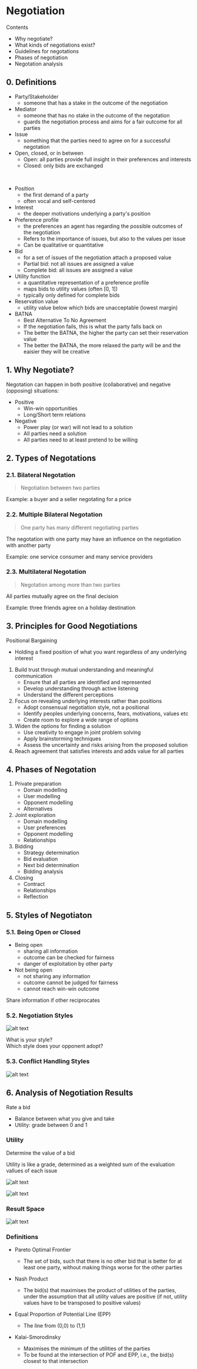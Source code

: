 # Negotiation

Contents
- Why negotiate?
- What kinds of negotiations exist?
- Guidelines for negotations
- Phases of negotiation
- Negotation analysis


## 0. Definitions
- Party/Stakeholder
    - someone that has a stake in the outcome of the negotiation
- Mediator 
    - someone that has no stake in the outcome of the negotation
    - guards the negotiation process and aims for a fair outcome for all parties
- Issue
    - something that the parties need to agree on for a successful negotation
- Open, closed, or in between
    - Open: all parties provide full insight in their preferences and interests
    - Closed: only bids are exchanged

<br>

- Position
    - the first demand of a party
    - often vocal and self-centered
- Interest
    - the deeper motivations underlying a party's position
- Preference profile
    - the preferences an agent has regarding the possible outcomes of the negotiation
    - Refers to the importance of issues, but also to the values per issue
    - Can be qualitative or quantitative
- Bid
    - for a set of issues of the negotiation attach a proposed value
    - Partial bid: not all issues are assigned a value
    - Complete bid: all issues are assigned a value
- Utility function 
    - a quantitative representation of a preference profile
    - maps bids to utility values (often [0, 1])
    - typically only defined for complete bids
- Reservation value
    - utility value below which bids are unacceptable (lowest margin)
- BATNA
    - Best Alternative To No Agreement
    - If the negotiation fails, this is what the party falls back on
    - The better the BATNA, the higher the party can set their reservation value
    - The better the BATNA, the more relaxed the party will be and the eaisier they will be creative



## 1. Why Negotiate?
Negotation can happen in both positive (collaborative) and negative (opposing) situations:
- Positive
    - Win-win opportunities
    - Long/Short term relations
- Negative
    - Power play (or war) will not lead to a solution
    - All parties need a solution
    - All parties need to at least pretend to be willing


## 2. Types of Negotations

### 2.1. Bilateral Negotation
> Negotiation between two parties

Example: a buyer and a seller negotating for a price

### 2.2. Multiple Bilateral Negotation
> One party has many different negotiating parties

The negotation with one party may have an influence on the negotiation with another party

Example: one service consumer and many service providers

### 2.3. Multilateral Negotation
> Negotation among more than two parties

All parties mutually agree on the final decision

Example: three friends agree on a holiday destination


## 3. Principles for Good Negotiations
Positional Bargaining
- Holding a fixed position of what you want regardless of any underlying interest

1. Build trust through mutual understanding and meaningful communication
    - Ensure that all parties are identified and represented
    - Develop understanding through active listening
    - Understand the different perceptions
2. Focus on revealing underlying interests rather than positions
    - Adopt consensual negotiation style, not a positional
    - Identify peoples underlying concerns, fears, motivations, values etc
    - Create room to explore a wide range of options
3. Widen the options for finding a solution
    - Use creativity to engage in joint problem solving
    - Apply brainstorming techniques
    - Assess the uncertainty and risks arising from the proposed solution
4. Reach agreement that satisfies interests and adds value for all parties


## 4. Phases of Negotation
1. Private preparation
    - Domain modelling
    - User modelling
    - Opponent modelling
    - Alternatives
2. Joint exploration
    - Domain modelling
    - User preferences
    - Opponent modelling
    - Relationships
3. Bidding
    - Strategy determination
    - Bid evaluation
    - Next bid determination
    - Bidding analysis
4. Closing
    - Contract
    - Relationships
    - Reflection


## 5. Styles of Negotiaton
### 5.1. Being Open or Closed
- Being open
    - sharing all information
    - outcome can be checked for fairness
    - danger of exploitation by other party
- Not being open
    - not sharing any information
    - outcome cannot be judged for fairness
    - cannot reach win-win outcome

Share information if other reciprocates

### 5.2. Negotiation Styles
![alt text](images/image-19.png)

What is your style?<br>
Which style does your opponent adopt?

### 5.3. Conflict Handling Styles
![alt text](images/image-20.png)


## 6. Analysis of Negotiation Results
Rate a bid
- Balance between what you give and take
- Utility: grade between 0 and 1

### Utility
Determine the value of a bid

Utility is like a grade, determined as a weighted sum of the evaluation vallues of each issue

![alt text](images/image-21.png)

![alt text](images/image-22.png)

### Result Space
![alt text](images/image-23.png)

### Definitions

- Pareto Optimal Frontier
    - The set of bids, such that there is no other bid that is better for at least one party, without making things worse for the other parties

- Nash Product
    - The bid(s) that maximises the product of utilities of the parties, under the assumption that all utility values are positive (if not, utility values have to be transposed to positive values)

- Equal Proportion of Potential Line (EPP)
    - The line from (0,0) to (1,1)

- Kalai-Smorodinsky
    - Maximises the minimum of the utilities of the parties
    - To be found at the intersection of POF and EPP, i.e., the bid(s) closest to that intersection